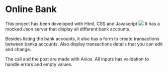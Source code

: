 # Online Bank

This project has been developed with Html, CSS and Javascript
<img src="images/login-page">
It has a mocked Json server that display all different bank accounts.

Besides listing the bank accounts, it also has a form to create transactions between banka accounts.
Also display transactions details that you can edit and change.

The call and the post are made with Axios.
All inputs has validation to handle errors and empty values.
